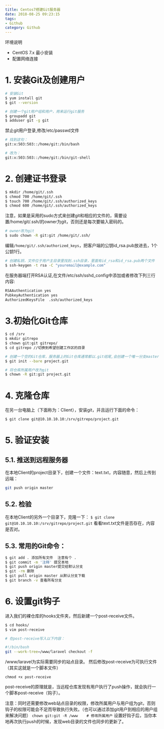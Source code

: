 ```yaml
---
title: Centos7搭建Git服务器
date: 2018-08-25 09:23:15
tags:
- Github
category: Github
---
```


环境说明
- CentOS 7.x 最小安装
- 配置网络连接

# 1. 安装Git及创建用户
``` bash
# 安装Git
$ yum install git
$ git --version

# 创建一个git用户组和用户，用来运行git服务
$ groupadd git
$ adduser git -g git
```
<!-- more -->
禁止git用户登录,修改/etc/passwd文件

``` bash
# 找到这句：
git:x:503:503::/home/git:/bin/bash

# 改为：
git:x:503:503::/home/git:/bin/git-shell
```
# 2. 创建证书登录

``` bash
$ mkdir /home/git/.ssh
$ chmod 700 /home/git/.ssh
$ touch 700 /home/git/.ssh/authorized_keys
$ chmod 600 /home/git/.ssh/authorized_keys
```
注意，如果是采用的sudo方式来创建git和相应的文件的，需要设置/home/git/.ssh/的owner为git，否则还是每次要输入密码的。
``` bash
# owner改为git
$ sudo chown -R git:git /home/git/.ssh/
```
编辑`/home/git/.ssh/authorized_keys`，把客户端的公钥id_rsa.pub放进去，1个公钥1行。
``` bash
# 创建私钥，文件位于用户主目录里找到.ssh目录，里面有id_rsa和id_rsa.pub两个文件
$ ssh-keygen -t rsa -C "youremail@example.com"
```
在服务器端打开RSA认证,在文件/etc/ssh/sshd_config中添加或者修改下列三行内容:
``` bash
RSAAuthentication yes
PubkeyAuthentication yes
AuthorizedKeysFile  .ssh/authorized_keys
```
# 3.初始化Git仓库
```bash
$ cd /srv
$ mkdir gitrepo
$ chown git:git gitrepo/
$ cd gitrepo //切换到希望创建工作区的目录

# 创建一个空的Git仓库，服务器上的Git仓库通常都以.git结尾,会创建一个唯一分支master
$ git init --bare project.git

# 将仓库所属用户改为git
$ chown -R git:git project.git
```
# 4. 克隆仓库
在另一台电脑上（下面称为：Client），安装git，并且运行下面的命令：
```bash
$ git clone git@10.10.10.10:/srv/gitrepo/project.git
```
# 5. 验证安装
## 5.1. 推送到远程服务器
在本地Client的project目录下，创建一个文件：text.txt，内容随意，然后上传到远端：
```bash
git push origin master
```
## 5.2. 检验
在本地Client的另外一个目录下，克隆一下：
`$ git clone git@10.10.10.10:/srv/gitrepo/project.git`
看看text.txt文件是否存在，内容是否对。
## 5.3. 常用的Git命令：
```bash
$ git add . 添加所有文件  注意有个 .
$ git commit -m '注释' 提交本地
$ git push origin master提交给默认分支
$ git -rm 删除
$ git pull origin master 从默认分支下载
$ git branch -v 查看所有分支
```
# 6. 设置git钩子
进入我们的裸仓库的hooks文件夹，然后新建一个post-receive文件。
```bash
$ cd hooks/
$ vim post-receive

# 在post-receive写入以下内容：

#!/bin/bash
git --work-tree=/www/laravel checkout -f
```
/www/laravel为实际需要同步的站点目录。
然后修改post-receive为可执行文件（其实这就是一个脚本文件）

`chmod +x post-receive`

post-receive的原理就是，当远程仓库发现有用户执行了push操作，就会执行一个脚本post-receive（钩子）。

注意：同时还需要修改web站点目录的权限，修改所属用户与用户组为git，否则钩子的权限可能会不足而导致执行失败。（也可以通过添加git用户到相应的用户组来解决问题）
`chown git:git -R /www    # 修改所属用户`
设置好钩子后，当你本地再次执行push的时候，发现web目录的文件也同步的更新了。